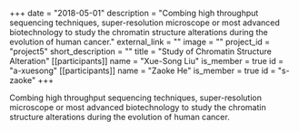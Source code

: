 +++
date = "2018-05-01"
description = "Combing high throughput sequencing techniques, super-resolution microscope or most advanced biotechnology to study the chromatin structure alterations during the evolution of human cancer."
external_link = ""
image = ""
project_id = "project5"
short_description = ""
title = "Study of Chromatin Structure Alteration"
[[participants]]
    name = "Xue-Song Liu"
    is_member = true
    id = "a-xuesong"
[[participants]]
    name = "Zaoke He"
    is_member = true
    id = "s-zaoke"
+++


Combing high throughput sequencing techniques, super-resolution microscope or most advanced biotechnology to study the chromatin structure alterations during the evolution of human cancer.